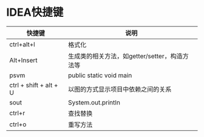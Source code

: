 # IDEA快捷键

| 快捷键                 | 说明                                          |
| ---------------------- | --------------------------------------------- |
| ctrl+alt+l             | 格式化                                        |
| Alt+Insert             | 生成类的相关方法，如getter/setter，构造方法等 |
| psvm                   | public static void main                       |
| ctrl + shift + alt + U | 以图的方式显示项目中依赖之间的关系            |
| sout                   | System.out.println                            |
| ctrl+r                 | 查找替换                                      |
| ctrl+o                 | 重写方法                                      |



